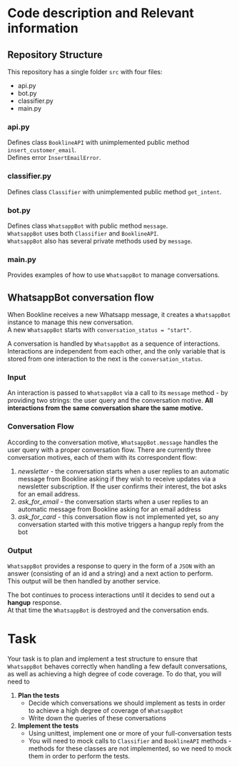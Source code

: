# Code description and Relevant information

## Repository Structure

This repository has a single folder `src` with four files:

- api.py
- bot.py
- classifier.py
- main.py

### api.py

Defines class `BooklineAPI` with unimplemented public method `insert_customer_email`.  
Defines error `InsertEmailError`.

### classifier.py

Defines class `Classifier` with unimplemented public method `get_intent`.

### bot.py

Defines class `WhatsappBot` with public method `message`.  
`WhatsappBot` uses both `Classifier` and `BooklineAPI`.  
`WhatsappBot` also has several private methods used by `message`.

### main.py

Provides examples of how to use `WhatsappBot` to manage conversations.

## WhatsappBot conversation flow

When Bookline receives a new Whatsapp message, it creates a `WhatsappBot` instance to manage this new conversation.  
A new `WhatsappBot` starts with `conversation_status = "start"`.   

A conversation is handled by `WhatsappBot` as a sequence of interactions.
Interactions are independent from each other, and the only variable that is stored from one interaction to the next
is the `conversation_status`. 

### Input

An interaction is passed to `WhatsappBot` via a call to its `message` method - by providing two strings: the user query
and the conversation motive. **All interactions from the same conversation share the same motive.**

### Conversation Flow

According to the conversation motive, `WhatsappBot.message` handles the user query with a proper conversation flow.
There are currently three conversation motives, each of them with its correspondent flow:

1. *newsletter* - the conversation starts when a user replies to an automatic message from Bookline asking if they wish to receive
updates via a newsletter subscription. If the user confirms their interest, the bot asks for an email address.
2. *ask_for_email* - the conversation starts when a user replies to an automatic message from Bookline asking for an email address
3. *ask_for_card* - this conversation flow is not implemented yet, so any conversation started with this motive triggers
a hangup reply from the bot  

### Output

`WhatsappBot` provides a response to query in the form of a `JSON` with an answer
(consisting of an id and a string) and a next action to perform.  
This output will be then handled by another service.

The bot continues to process interactions until it decides to send out a **hangup** response.  
At that time the `WhatsappBot` is destroyed and the conversation ends.

# Task

Your task is to plan and implement a test structure to ensure that `WhatsappBot` behaves correctly when handling
a few default conversations, as well as achieving a high degree of code coverage. To do that, you will need to

1. **Plan the tests**
    - Decide which conversations we should implement as tests in order to achieve a high degree of coverage of `WhatsappBot`
    - Write down the queries of these conversations
2. **Implement the tests**
    - Using unittest, implement one or more of your full-conversation tests
    - You will need to mock calls to `Classifier` and `BooklineAPI` methods - methods for these classes are not implemented,
    so we need to mock them in order to perform the tests.
